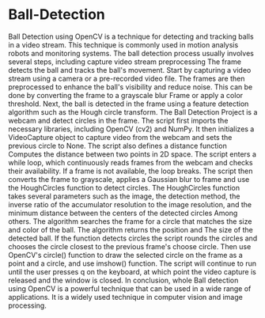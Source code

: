 # Ball-Detection
Ball Detection using OpenCV is a technique for detecting and tracking balls in a video stream. This technique is commonly used in motion analysis robots and monitoring systems.  The ball detection process usually involves several steps, including capture video stream preprocessing The frame detects the ball and tracks the ball's movement.
Start by capturing a video stream using a camera or a pre-recorded video file. The frames are then preprocessed to enhance the ball's visibility and reduce noise. This can be done by converting the frame to a grayscale blur Frame or apply a color threshold. Next, the ball is detected in the frame using a feature detection algorithm such as the Hough circle transform.
The Ball Detection Project is a webcam and detect circles in the frame. The script first imports the necessary libraries, including OpenCV (cv2) and NumPy. It then initializes a VideoCapture object to capture video from the webcam and sets the previous circle to None. The script also defines a distance function Computes the distance between two points in 2D space.
The script enters a while loop, which continuously reads frames from the webcam and checks their availability. If a frame is not available, the loop breaks. The script then converts the frame to grayscale, applies a Gaussian blur to frame and use the HoughCircles function to detect circles. The HoughCircles function takes several parameters such as the image, the detection method, the inverse ratio of the accumulator resolution to the image resolution, and the minimum distance between the centers of the detected circles Among others. 
The algorithm searches the frame for a circle that matches the size and color of the ball. The algorithm returns the position and The size of the detected ball.
If the function detects circles the script rounds the circles and chooses the circle closest to the previous frame's choose circle. Then use OpenCV's circle() function to draw the selected circle on the frame as a point and a circle, and use imshow() function. The script will continue to run until the user presses q on the keyboard, at which point the video capture is released and the window is closed.
In conclusion, whole Ball detection using OpenCV is a powerful technique that can be used in a wide range of applications. It is a widely used technique in computer vision and image processing.
